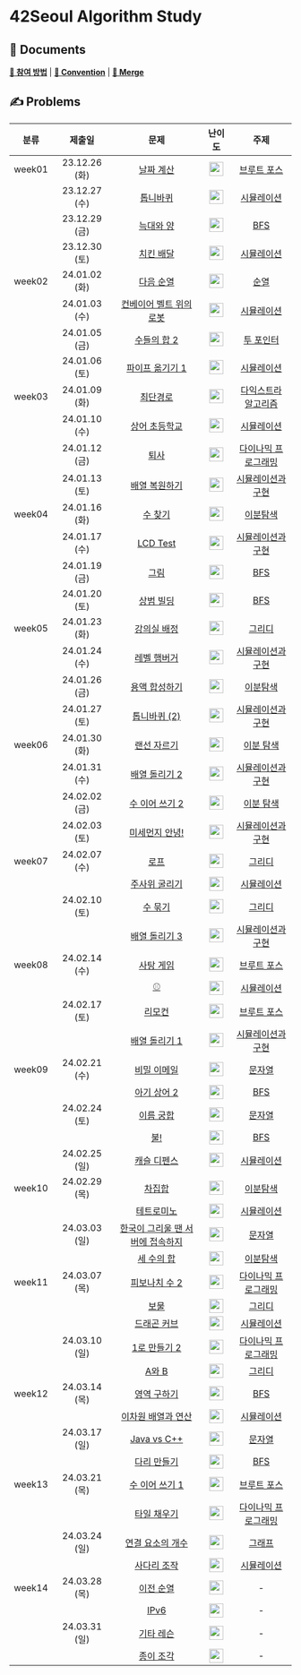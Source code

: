 # 42Seoul Algorithm Study

## 📝 Documents

[**🙋 참여 방법**](https://github.com/nijesmik/42-algo-study/wiki/%F0%9F%99%8B-%EC%B0%B8%EC%97%AC-%EB%B0%A9%EB%B2%95) | 
[**🤝 Convention**](https://github.com/nijesmik/42-algo-study/wiki/%F0%9F%A4%9D-Convention) | 
[**🔀 Merge**](https://github.com/nijesmik/42-algo-study/wiki/%F0%9F%94%80-Merge)

## ✍️ Problems

| 분류 | 제출일 | 문제 | 난이도 | 주제 |
| :-: | :--: | :-: | :--: | :-: |
| week01 | 23.12.26 (화) | [날짜 계산](https://www.acmicpc.net/problem/1476) | <img src="https://static.solved.ac/tier_small/6.svg" height="25" align="center"/> | [브루트 포스](https://www.acmicpc.net/workbook/view/9371) |
|| 23.12.27 (수) | [톱니바퀴](https://www.acmicpc.net/problem/14891) | <img src="https://static.solved.ac/tier_small/11.svg" height="25" align="center"/> | [시뮬레이션](https://www.acmicpc.net/workbook/view/7316) |
|| 23.12.29 (금) | [늑대와 양](https://www.acmicpc.net/problem/16956) | <img src="https://static.solved.ac/tier_small/8.svg" height="25" align="center"/> | [BFS](https://www.acmicpc.net/workbook/view/3990) |
|| 23.12.30 (토) | [치킨 배달](https://www.acmicpc.net/problem/15686) | <img src="https://static.solved.ac/tier_small/11.svg" height="25" align="center"/> | [시뮬레이션](https://www.acmicpc.net/workbook/view/7316) |
| week02 | 24.01.02 (화) | [다음 순열](https://www.acmicpc.net/problem/10972) | <img src="https://static.solved.ac/tier_small/8.svg" height="25" align="center"/> | [순열](https://www.acmicpc.net/workbook/view/3964) |
|| 24.01.03 (수) | [컨베이어 벨트 위의 로봇](https://www.acmicpc.net/problem/20055) | <img src="https://static.solved.ac/tier_small/11.svg" height="25" align="center"/> | [시뮬레이션](https://www.acmicpc.net/workbook/view/7316) |
|| 24.01.05 (금) | [수들의 합 2](https://www.acmicpc.net/problem/2003) | <img src="https://static.solved.ac/tier_small/7.svg" height="25" align="center"/> | [투 포인터](https://www.acmicpc.net/workbook/view/8709) |
|| 24.01.06 (토) | [파이프 옮기기 1](https://www.acmicpc.net/problem/17070) | <img src="https://static.solved.ac/tier_small/11.svg" height="25" align="center"/> | [시뮬레이션](https://www.acmicpc.net/workbook/view/7316) |
| week03 | 24.01.09 (화) | [최단경로](https://www.acmicpc.net/problem/1753) | <img src="https://static.solved.ac/tier_small/12.svg" height="25" align="center"/> | [다익스트라 알고리즘](https://www.acmicpc.net/workbook/view/10433) |
|| 24.01.10 (수) | [상어 초등학교](https://www.acmicpc.net/problem/21608) | <img src="https://static.solved.ac/tier_small/11.svg" height="25" align="center"/> | [시뮬레이션](https://www.acmicpc.net/workbook/view/7316) |
|| 24.01.12 (금) | [퇴사](https://www.acmicpc.net/problem/14501) | <img src="https://static.solved.ac/tier_small/8.svg" height="25" align="center"/> | [다이나믹 프로그래밍](https://www.acmicpc.net/workbook/view/7319) |
|| 24.01.13 (토) | [배열 복원하기](https://www.acmicpc.net/problem/16967) | <img src="https://static.solved.ac/tier_small/8.svg" height="25" align="center"/> | [시뮬레이션과 구현](https://www.acmicpc.net/workbook/view/9380) |
| week04 | 24.01.16 (화) | [수 찾기](https://www.acmicpc.net/problem/1920) | <img src="https://static.solved.ac/tier_small/7.svg" height="25" align="center"/> | [이분탐색](https://www.acmicpc.net/workbook/view/8400) |
|| 24.01.17 (수) | [LCD Test](https://www.acmicpc.net/problem/2290) | <img src="https://static.solved.ac/tier_small/9.svg" height="25" align="center"/> | [시뮬레이션과 구현](https://www.acmicpc.net/workbook/view/9380) |
|| 24.01.19 (금) | [그림](https://www.acmicpc.net/problem/1926) | <img src="https://static.solved.ac/tier_small/10.svg" height="25" align="center"/> | [BFS](https://www.acmicpc.net/workbook/view/7313) |
|| 24.01.20 (토) | [상범 빌딩](https://www.acmicpc.net/problem/6593) | <img src="https://static.solved.ac/tier_small/11.svg" height="25" align="center"/> | [BFS](https://www.acmicpc.net/workbook/view/7313) |
| week05 | 24.01.23 (화) | [강의실 배정](https://www.acmicpc.net/problem/11000) | <img src="https://static.solved.ac/tier_small/11.svg" height="25" align="center"/> | [그리디](https://www.acmicpc.net/workbook/view/7320) |
|| 24.01.24 (수) | [레벨 햄버거](https://www.acmicpc.net/problem/16974) | <img src="https://static.solved.ac/tier_small/11.svg" height="25" align="center"/> | [시뮬레이션과 구현](https://www.acmicpc.net/workbook/view/9389) |
|| 24.01.26 (금) | [용액 합성하기](https://www.acmicpc.net/problem/14921) | <img src="https://static.solved.ac/tier_small/11.svg" height="25" align="center"/> | [이분탐색](https://www.acmicpc.net/workbook/view/8400) |
|| 24.01.27 (토) | [톱니바퀴 (2)](https://www.acmicpc.net/problem/15662) | <img src="https://static.solved.ac/tier_small/11.svg" height="25" align="center"/> | [시뮬레이션과 구현](https://www.acmicpc.net/workbook/view/9380) |
| week06 | 24.01.30 (화) | [랜선 자르기](https://www.acmicpc.net/problem/1654) | <img src="https://static.solved.ac/tier_small/9.svg" height="25" align="center"/> | [이분 탐색](https://www.acmicpc.net/workbook/view/3984) |
|| 24.01.31 (수) | [배열 돌리기 2](https://www.acmicpc.net/problem/16927) | <img src="https://static.solved.ac/tier_small/11.svg" height="25" align="center"/> | [시뮬레이션과 구현](https://www.acmicpc.net/workbook/view/9380) |
|| 24.02.02 (금) | [수 이어 쓰기 2](https://www.acmicpc.net/problem/1790) | <img src="https://static.solved.ac/tier_small/11.svg" height="25" align="center"/> | [이분 탐색](https://www.acmicpc.net/workbook/view/3984) |
|| 24.02.03 (토) | [미세먼지 안녕!](https://www.acmicpc.net/problem/17144) | <img src="https://static.solved.ac/tier_small/12.svg" height="25" align="center"/> | [시뮬레이션과 구현](https://arc.net/l/quote/wigwwfes) |
| week07 | 24.02.07 (수) | [로프](https://www.acmicpc.net/problem/2217) | <img src="https://static.solved.ac/tier_small/7.svg" height="25" align="center"/> | [그리디](https://www.acmicpc.net/workbook/view/7320) |
||| [주사위 굴리기](https://www.acmicpc.net/problem/14499) | <img src="https://static.solved.ac/tier_small/12.svg" height="25" align="center"/> | [시뮬레이션](https://www.acmicpc.net/workbook/view/7316) |
|| 24.02.10 (토) | [수 묶기](https://www.acmicpc.net/problem/1744) | <img src="https://static.solved.ac/tier_small/12.svg" height="25" align="center"/> | [그리디](https://www.acmicpc.net/workbook/view/7320) |
||| [배열 돌리기 3](https://www.acmicpc.net/problem/16935) | <img src="https://static.solved.ac/tier_small/11.svg" height="25" align="center"/> | [시뮬레이션과 구현](https://www.acmicpc.net/workbook/view/9380) |
| week08 | 24.02.14 (수) | [사탕 게임](https://www.acmicpc.net/problem/3085) | <img src="https://static.solved.ac/tier_small/9.svg" height="25" align="center"/> | [브루트 포스](https://www.acmicpc.net/workbook/view/9371) |
||| [⚾](https://www.acmicpc.net/problem/17281) | <img src="https://static.solved.ac/tier_small/12.svg" height="25" align="center"/> | [시뮬레이션](https://www.acmicpc.net/workbook/view/7316) |
|| 24.02.17 (토) | [리모컨](https://www.acmicpc.net/problem/1107) | <img src="https://static.solved.ac/tier_small/11.svg" height="25" align="center"/> | [브루트 포스](https://www.acmicpc.net/workbook/view/9371) |
||| [배열 돌리기 1](https://www.acmicpc.net/problem/16926) | <img src="https://static.solved.ac/tier_small/10.svg" height="25" align="center"/> | [시뮬레이션과 구현](https://www.acmicpc.net/workbook/view/9380) |
| week09 | 24.02.21 (수) | [비밀 이메일](https://www.acmicpc.net/problem/2999) | <img src="https://static.solved.ac/tier_small/5.svg" height="25" align="center"/> | [문자열](https://www.acmicpc.net/workbook/view/14409) |
||| [아기 상어 2](https://www.acmicpc.net/problem/17086) | <img src="https://static.solved.ac/tier_small/9.svg" height="25" align="center"/> | [BFS](https://www.acmicpc.net/workbook/view/9387) |
|| 24.02.24 (토) | [이름 궁합](https://www.acmicpc.net/problem/15312) | <img src="https://static.solved.ac/tier_small/6.svg" height="25" align="center"/> | [문자열](https://www.acmicpc.net/workbook/view/14409) |
||| [불!](https://www.acmicpc.net/problem/4179) | <img src="https://static.solved.ac/tier_small/12.svg" height="25" align="center"/> | [BFS](https://www.acmicpc.net/workbook/view/7313) |
|| 24.02.25 (일) | [캐슬 디펜스](https://www.acmicpc.net/problem/17135) | <img src="https://static.solved.ac/tier_small/13.svg" height="25" align="center"/> | [시뮬레이션](https://www.acmicpc.net/workbook/view/7316) |
| week10 | 24.02.29 (목) | [차집합](https://www.acmicpc.net/problem/1822) | <img src="https://static.solved.ac/tier_small/7.svg" height="25" align="center"/> | [이분탐색](https://www.acmicpc.net/workbook/view/8400) |
||| [테트로미노](https://www.acmicpc.net/problem/14500) | <img src="https://static.solved.ac/tier_small/12.svg" height="25" align="center"/> | [시뮬레이션](https://www.acmicpc.net/workbook/view/7316) |
|| 24.03.03 (일) | [한국이 그리울 땐 서버에 접속하지](https://www.acmicpc.net/problem/9996) | <img src="https://static.solved.ac/tier_small/8.svg" height="25" align="center"/> | [문자열](https://www.acmicpc.net/workbook/view/14409) |
||| [세 수의 합](https://www.acmicpc.net/problem/2295) | <img src="https://static.solved.ac/tier_small/12.svg" height="25" align="center"/> | [이분탐색](https://www.acmicpc.net/workbook/view/8400) |
| week11 | 24.03.07 (목) | [피보나치 수 2](https://www.acmicpc.net/problem/2748) | <img src="https://static.solved.ac/tier_small/5.svg" height="25" align="center"/> | [다이나믹 프로그래밍](https://www.acmicpc.net/workbook/view/7319) |
||| [보물](https://www.acmicpc.net/problem/1026) | <img src="https://static.solved.ac/tier_small/7.svg" height="25" align="center"/> | [그리디](https://www.acmicpc.net/workbook/view/7320) |
||| [드래곤 커브](https://www.acmicpc.net/problem/15685) | <img src="https://static.solved.ac/tier_small/13.svg" height="25" align="center"/> | [시뮬레이션](https://www.acmicpc.net/workbook/view/7316) |
|| 24.03.10 (일) | [1로 만들기 2](https://www.acmicpc.net/problem/12852) | <img src="https://static.solved.ac/tier_small/10.svg" height="25" align="center"/> | [다이나믹 프로그래밍](https://www.acmicpc.net/workbook/view/7319) |
||| [A와 B](https://www.acmicpc.net/problem/12904) | <img src="https://static.solved.ac/tier_small/11.svg" height="25" align="center"/> | [그리디](https://www.acmicpc.net/workbook/view/3978) |
| week12 | 24.03.14 (목) | [영역 구하기](https://www.acmicpc.net/problem/2583) | <img src="https://static.solved.ac/tier_small/10.svg" height="25" align="center"/> | [BFS](https://www.acmicpc.net/workbook/view/7313) |
||| [이차원 배열과 연산](https://www.acmicpc.net/problem/17140) | <img src="https://static.solved.ac/tier_small/12.svg" height="25" align="center"/> | [시뮬레이션](https://www.acmicpc.net/workbook/view/7316) |
|| 24.03.17 (일) | [Java vs C++](https://www.acmicpc.net/problem/3613) | <img src="https://static.solved.ac/tier_small/8.svg" height="25" align="center"/> | [문자열](https://www.acmicpc.net/workbook/view/14409) |
||| [다리 만들기](https://www.acmicpc.net/problem/2146) | <img src="https://static.solved.ac/tier_small/13.svg" height="25" align="center"/> | [BFS](https://www.acmicpc.net/workbook/view/7313) |
| week13 | 24.03.21 (목) | [수 이어 쓰기 1](https://www.acmicpc.net/problem/1748) | <img src="https://static.solved.ac/tier_small/7.svg" height="25" align="center"/> | [브루트 포스](https://www.acmicpc.net/workbook/view/9371) |
||| [타일 채우기](https://www.acmicpc.net/problem/2133) | <img src="https://static.solved.ac/tier_small/12.svg" height="25" align="center"/> | [다이나믹 프로그래밍](https://www.acmicpc.net/workbook/view/7319) |
|| 24.03.24 (일) | [연결 요소의 개수](https://www.acmicpc.net/problem/11724) | <img src="https://static.solved.ac/tier_small/9.svg" height="25" align="center"/> | [그래프](https://www.acmicpc.net/workbook/view/9562) |
||| [사다리 조작](https://www.acmicpc.net/problem/15684) | <img src="https://static.solved.ac/tier_small/13.svg" height="25" align="center"/> | [시뮬레이션](https://www.acmicpc.net/workbook/view/7316) |
| week14 | 24.03.28 (목) | [이전 순열](https://www.acmicpc.net/problem/10973) | <img src="https://static.solved.ac/tier_small/8.svg" height="25" align="center"/> | - |
||| [IPv6](https://www.acmicpc.net/problem/3107) | <img src="https://static.solved.ac/tier_small/11.svg" height="25" align="center"/> | - |
|| 24.03.31 (일) | [기타 레슨](https://www.acmicpc.net/problem/2343) | <img src="https://static.solved.ac/tier_small/10.svg" height="25" align="center"/> | - |
||| [종이 조각](https://www.acmicpc.net/problem/14391) | <img src="https://static.solved.ac/tier_small/13.svg" height="25" align="center"/> | - |
<!--
| week14 | 24.03.28 (목) | [이전 순열](https://www.acmicpc.net/problem/10973) | <img src="https://static.solved.ac/tier_small/8.svg" height="25" align="center"/> | [브루트 포스 - 순열](https://www.acmicpc.net/workbook/view/9374) |
||| [IPv6](https://www.acmicpc.net/problem/3107) | <img src="https://static.solved.ac/tier_small/11.svg" height="25" align="center"/> | [문자열](https://www.acmicpc.net/workbook/view/14409) |
|| 24.03.31 (일) | [기타 레슨](https://www.acmicpc.net/problem/2343) | <img src="https://static.solved.ac/tier_small/10.svg" height="25" align="center"/> | [이분 탐색](https://www.acmicpc.net/workbook/view/3985) |
||| [종이 조각](https://www.acmicpc.net/problem/14391) | <img src="https://static.solved.ac/tier_small/13.svg" height="25" align="center"/> | [브루트 포스 - 비트마스크](https://www.acmicpc.net/workbook/view/9375) | 
 -->

<!-- problem table template

| week0❓ | 24.00.00 (수) | [❓](https://www.acmicpc.net/problem/❓) | <img src="https://static.solved.ac/tier_small/❓.svg" height="25" align="center"/> | - |
||| [❓](https://www.acmicpc.net/problem/❓) | <img src="https://static.solved.ac/tier_small/❓.svg" height="25" align="center"/> | - |
|| 24.00.00 (토) | [❓](https://www.acmicpc.net/problem/❓) | <img src="https://static.solved.ac/tier_small/❓.svg" height="25" align="center"/> | - |
||| [❓](https://www.acmicpc.net/problem/❓) | <img src="https://static.solved.ac/tier_small/❓.svg" height="25" align="center"/> | - |

 -->
